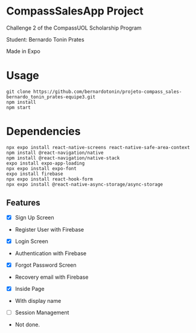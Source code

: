 # CompassSalesApp Project
Challenge 2 of the CompassUOL Scholarship Program

Student: Bernardo Tonin Prates

Made in Expo
 # Usage
 
    git clone https://github.com/bernardotonin/projeto-compass_sales-bernardo_tonin_prates-equipe3.git
    npm install
    npm start
    
# Dependencies

    npx expo install react-native-screens react-native-safe-area-context
	npm install @react-navigation/native
	npm install @react-navigation/native-stack
	expo install expo-app-loading
	npx expo install expo-font
	expo install firebase
	npx expo install react-hook-form
	npx expo install @react-native-async-storage/async-storage

## Features

 - [x] Sign Up Screen
 - Register User with Firebase
 
 - [x] Login Screen
 - Authentication with Firebase
 
 - [x]  Forgot Password Screen
 - Recovery email with Firebase
 - [x] Inside Page
 - With display name
 - [ ] Session Management
 - Not done.


    

